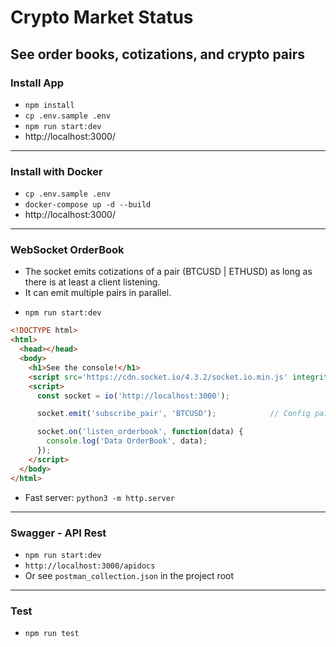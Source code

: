 # Crypto Market Status

## See order books, cotizations, and crypto pairs

### Install App

* `npm install`
* `cp .env.sample .env`
* `npm run start:dev`
* http://localhost:3000/

---

### Install with Docker

* `cp .env.sample .env`
* `docker-compose up -d --build`
* http://localhost:3000/

---

### WebSocket OrderBook

- The socket emits cotizations of a pair (BTCUSD | ETHUSD) as long as there is at least a client listening.
- It can emit multiple pairs in parallel.

* `npm run start:dev`
```html
<!DOCTYPE html>
<html>
  <head></head>
  <body>
    <h1>See the console!</h1>
    <script src='https://cdn.socket.io/4.3.2/socket.io.min.js' integrity='sha384-KAZ4DtjNhLChOB/hxXuKqhMLYvx3b5MlT55xPEiNmREKRzeEm+RVPlTnAn0ajQNs' crossorigin='anonymous'></script>
    <script>
      const socket = io('http://localhost:3000');

      socket.emit('subscribe_pair', 'BTCUSD');            // Config pair: BTCUSD | ETHUSD

      socket.on('listen_orderbook', function(data) {
        console.log('Data OrderBook', data);
      });
    </script>
  </body>
</html>
```
* Fast server: `python3 -m http.server`

---

### Swagger - API Rest

* `npm run start:dev`
* `http://localhost:3000/apidocs`
* Or see `postman_collection.json` in the project root

---

### Test

* `npm run test`
